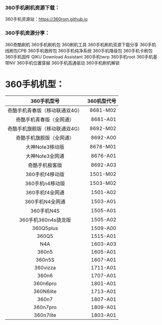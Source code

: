 
### 360手机刷机资源下载：
360手机资源站：https://360rom.github.io
### 360手机资源分享：
360奇酷刷机 360手机刷机包 360刷机工具 360手机刷机资源下载分享 360手机线刷包CPB  360手机救砖包  360手机纯净系统  360手机降级包  360手机卡刷包  360手机固件 QIKU Download Assistant  360手机twrp  360手机root  360手机基带NV 360手机位置穿越  360手机高通驱动  360手机刷机解锁
# 360手机机型：
| 360手机型号 | 360机型代号 |
|:--------:| -------------:|
奇酷手机青春版（移动联通双4G） | 8681-M02
奇酷手机青春版（全网通）| 8681-A01
奇酷手机旗舰版（移动联通双4G） | 8692-M02
奇酷手机旗舰版（全网通） | 8692-A00
大神Note3移动版 | 8676-M01
大神Note3全网通 | 8676-A01
奇酷手机极客版 | 8692-A03
360手机f4移动版 | 1501-M02
360手机n4移动版 | 1503-M02
360手机f4全网通 | 1501-A02
360手机N4全网通 | 1503-A01
360手机N4S | 1505-A01
360手机360n4s骁龙版 | 1505-A02
360Q5plus | 1509-A00
360Q5 | 1515-A01
N4A | 1603-A03
360n5 | 1605-A01
360n5S | 1607-A01
360vizza | 1711-A01
360n6 | 1707-A01
360n6pro | 1801-A01
360N6lite | 1713-A01
360n7 | 1807-A01
360n7pro | 1809-A01
360n7lite | 1803-A01









